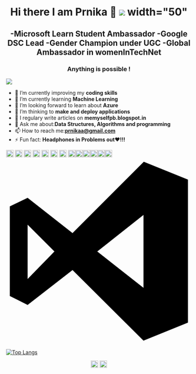 <h1 align="center"> Hi there I am Prnika 👋 <img src ="https://media.tenor.com/images/1f800d805cf1758823b8afd7636c6ff5/tenor.gif"> width="50"</h1>

<h2 align="center"> 
  -Microsoft Learn Student Ambassador 
  -Google DSC Lead 
  -Gender Champion under UGC 
  -Global Ambassador in womenInTechNet </h2>
<h3 align="center">Anything is possible !</h3>



![](https://komarev.com/ghpvc/?username=prnika10&color=orange) 
- 🔭 I’m currently improving my **coding skills**
- 🌱 I’m currently learning **Machine Learning**
- 👯 I’m looking forward to learn about **Azure** 
- 🤔 I’m thinking to **make and deploy applications**
- 📝 I regulary write articles on **memyselfpb.blogspot.in**
- 💬 Ask me about:**Data Structures, Algorithms and programming**
- 📫 How to reach me:**prnikaa@gmail.com**
- ⚡ Fun fact: **Headphones in Problems out❤!!!**

<p align="left"><img src="https://devicons.github.io/devicon/devicon.git/icons/bootstrap/bootstrap-plain.svg" alt="bootstrap" width="20" height="20"/> <img src="https://devicons.github.io/devicon/devicon.git/icons/c/c-original.svg" alt="c" width="20" height="20"/>  <img src="https://devicons.github.io/devicon/devicon.git/icons/css3/css3-original-wordmark.svg" alt="css3" width="20" height="20"/> <img src="https://devicons.github.io/devicon/devicon.git/icons/electron/electron-original.svg" alt="electron" width="20" height="20"/>  <img src="https://devicons.github.io/devicon/devicon.git/icons/javascript/javascript-original.svg" alt="javascript" width="20" height="20"/>  <img src="https://devicons.github.io/devicon/devicon.git/icons/mysql/mysql-original-wordmark.svg" alt="mysql" width="20" height="20"/>  <img src="https://devicons.github.io/devicon/devicon.git/icons/linux/linux-original.svg" alt="linux" width="20" height="20"/> <img src="https://devicons.github.io/devicon/devicon.git/icons/java/java-original.svg" alt="java" width="20" height="20"/><img src="https://devicons.github.io/devicon/devicon.git/icons/go/go-original.svg" alt="go" width="20" height="20"/><img src="https://devicons.github.io/devicon/devicon.git/icons/csharp/csharp-original.svg" alt="csharp" width="20" height="20"/><img src="https://devicons.github.io/devicon/devicon.git/icons/python/python-original.svg" alt="python" width="20" height="20"/><img src="https://devicons.github.io/devicon/devicon.git/icons/github/github-original.svg" alt="github" width="20" height="20"/><img src="https://devicons.github.io/devicon/devicon.git/icons/inkscape/inkscape-original.svg" alt="inkscape" width="20" height="20"/><svg viewBox="0 0 128 128">
<path class="a" d="M95 2.3l30.5 12.3v98.7L94.8 125.7 45.8 77l-31 24.1L2.5 94.9V33.1l12.3-5.9 31 24.3ZM14.8 45.7V83.2l18.5-19Zm48.1 18.5L94.8 89.3V39Z"></path>




[![Top Langs](https://github-readme-stats.vercel.app/api/top-langs/?username=prnika10)](https://github.com/prnika10/github-readme-stats) 





<p align="center">
<a href="https://linkedin.com/in/https://www.linkedin.com/in/-prnika-bakshi-562654167/" target="blank"><img align="center" src="https://cdn.jsdelivr.net/npm/simple-icons@3.0.1/icons/linkedin.svg" alt="https://www.linkedin.com/in/-prnika-bakshi-562654167/" height="20" width="20" /></a>
<a href="https://medium.com/@prnikaa" target="blank"><img align="center" src="https://cdn.jsdelivr.net/npm/simple-icons@3.0.1/icons/medium.svg" alt="@prnikaa" height="20" width="20" /></a>
</a>
</p>
